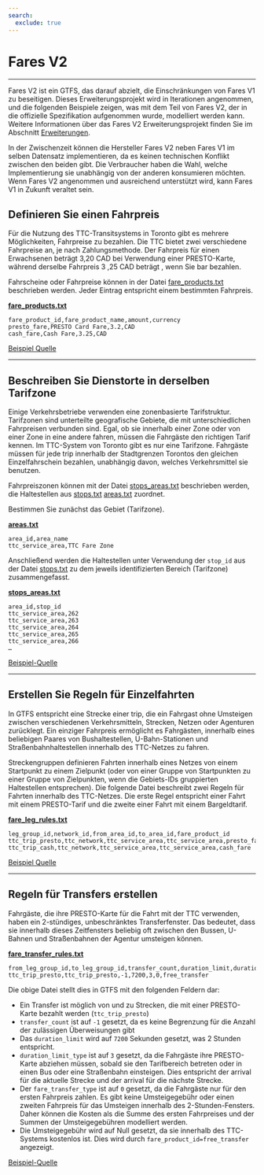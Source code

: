 ```yaml
---
search:
  exclude: true
---
```


# Fares V2

<hr/>

Fares V2 ist ein GTFS, das darauf abzielt, die Einschränkungen von Fares V1 zu beseitigen. Dieses Erweiterungsprojekt wird in Iterationen angenommen, und die folgenden Beispiele zeigen, was mit dem Teil von Fares V2, der in die offizielle Spezifikation aufgenommen wurde, modelliert werden kann. Weitere Informationen über das Fares V2 Erweiterungsprojekt finden Sie im Abschnitt [Erweiterungen](../../../extensions).

In der Zwischenzeit können die Hersteller Fares V2 neben Fares V1 im selben Datensatz implementieren, da es keinen technischen Konflikt zwischen den beiden gibt. Die Verbraucher haben die Wahl, welche Implementierung sie unabhängig von der anderen konsumieren möchten. Wenn Fares V2 angenommen und ausreichend unterstützt wird, kann Fares V1 in Zukunft veraltet sein.

## Definieren Sie einen Fahrpreis

Für die Nutzung des TTC-Transitsystems in Toronto gibt es mehrere Möglichkeiten, Fahrpreise zu bezahlen. Die TTC bietet zwei verschiedene Fahrpreise an, je nach Zahlungsmethode. Der Fahrpreis für einen Erwachsenen beträgt 3,20 CAD bei Verwendung einer PRESTO-Karte, während derselbe Fahrpreis 3 ,25 CAD beträgt , wenn Sie bar bezahlen.

Fahrscheine oder Fahrpreise können in der Datei [fare_products.txt](../../reference/#fare_productstxt) beschrieben werden. Jeder Eintrag entspricht einem bestimmten Fahrpreis.

[**fare_products.txt**](../../reference/#fare_productstxt)

    fare_product_id,fare_product_name,amount,currency
    presto_fare,PRESTO Card Fare,3.2,CAD
    cash_fare,Cash Fare,3.25,CAD

[Beispiel Quelle](https://www.ttc.ca/Fares-and-passes)

<hr/>

## Beschreiben Sie Dienstorte in derselben Tarifzone

Einige Verkehrsbetriebe verwenden eine zonenbasierte Tarifstruktur. Tarifzonen sind unterteilte geografische Gebiete, die mit unterschiedlichen Fahrpreisen verbunden sind. Egal, ob sie innerhalb einer Zone oder von einer Zone in eine andere fahren, müssen die Fahrgäste den richtigen Tarif kennen. Im TTC-System von Toronto gibt es nur eine Tarifzone. Fahrgäste müssen für jede trip innerhalb der Stadtgrenzen Torontos den gleichen Einzelfahrschein bezahlen, unabhängig davon, welches Verkehrsmittel sie benutzen.

Fahrpreiszonen können mit der Datei [stops_areas.txt](../../reference/#stops_areastxt) beschrieben werden, die Haltestellen aus [stops.txt](../../reference/#stopstxt) [areas.txt](../../reference/#areastxt) zuordnet.

Bestimmen Sie zunächst das Gebiet (Tarifzone).

[**areas.txt**](../../reference/#areastxt)

    area_id,area_name
    ttc_service_area,TTC Fare Zone

Anschließend werden die Haltestellen unter Verwendung der `stop_id` aus der Datei [stops.txt](../../reference/#stopstxt) zu dem jeweils identifizierten Bereich (Tarifzone) zusammengefasst.

[**stops_areas.txt**](../../reference/#stops_areastxt)

    area_id,stop_id
    ttc_service_area,262
    ttc_service_area,263
    ttc_service_area,264
    ttc_service_area,265
    ttc_service_area,266
    …

[Beispiel-Quelle](http://opendata.toronto.ca/toronto.transit.commission/ttc-routes-and-schedules/OpenData_TTC_Schedules.zip)

<hr/>

## Erstellen Sie Regeln für Einzelfahrten

In GTFS entspricht eine Strecke einer trip, die ein Fahrgast ohne Umsteigen zwischen verschiedenen Verkehrsmitteln, Strecken, Netzen oder Agenturen zurücklegt. Ein einziger Fahrpreis ermöglicht es Fahrgästen, innerhalb eines beliebigen Paares von Bushaltestellen, U-Bahn-Stationen und Straßenbahnhaltestellen innerhalb des TTC-Netzes zu fahren.

Streckengruppen definieren Fahrten innerhalb eines Netzes von einem Startpunkt zu einem Zielpunkt (oder von einer Gruppe von Startpunkten zu einer Gruppe von Zielpunkten, wenn die Gebiets-IDs gruppierten Haltestellen entsprechen). Die folgende Datei beschreibt zwei Regeln für Fahrten innerhalb des TTC-Netzes. Die erste Regel entspricht einer Fahrt mit einem PRESTO-Tarif und die zweite einer Fahrt mit einem Bargeldtarif.

[**fare_leg_rules.txt**](../../reference/#fare_leg_rulestxt)

    leg_group_id,network_id,from_area_id,to_area_id,fare_product_id
    ttc_trip_presto,ttc_network,ttc_service_area,ttc_service_area,presto_fare
    ttc_trip_cash,ttc_network,ttc_service_area,ttc_service_area,cash_fare

[Beispiel Quelle](https://www.ttc.ca/Fares-and-passes)

<hr/>

## Regeln für Transfers erstellen

Fahrgäste, die ihre PRESTO-Karte für die Fahrt mit der TTC verwenden, haben ein 2-stündiges, unbeschränktes Transferfenster. Das bedeutet, dass sie innerhalb dieses Zeitfensters beliebig oft zwischen den Bussen, U-Bahnen und Straßenbahnen der Agentur umsteigen können.

[**fare_transfer_rules.txt**](../../reference/#fare_transfer_rulestxt)

    from_leg_group_id,to_leg_group_id,transfer_count,duration_limit,duration_limit_type,fare_transfer_type,fare_product_id
    ttc_trip_presto,ttc_trip_presto,-1,7200,3,0,free_transfer

Die obige Datei stellt dies in GTFS mit den folgenden Feldern dar:

- Ein Transfer ist möglich von und zu Strecken, die mit einer PRESTO-Karte bezahlt werden (`ttc_trip_presto`)
- `transfer_count` ist auf `-1` gesetzt, da es keine Begrenzung für die Anzahl der zulässigen Überweisungen gibt
- Das `duration_limit` wird auf `7200` Sekunden gesetzt, was 2 Stunden entspricht.
- `duration_limit_type` ist auf `3` gesetzt, da die Fahrgäste ihre PRESTO-Karte abziehen müssen, sobald sie den Tarifbereich betreten oder in einen Bus oder eine Straßenbahn einsteigen. Dies entspricht der arrival für die aktuelle Strecke und der arrival für die nächste Strecke.
- Der `fare_transfer_type` ist auf `0` gesetzt, da die Fahrgäste nur für den ersten Fahrpreis zahlen. Es gibt keine Umsteigegebühr oder einen zweiten Fahrpreis für das Umsteigen innerhalb des 2-Stunden-Fensters. Daher können die Kosten als die Summe des ersten Fahrpreises und der Summen der Umsteigegebühren modelliert werden.
- Die Umsteigegebühr wird auf Null gesetzt, da sie innerhalb des TTC-Systems kostenlos ist. Dies wird durch `fare_product_id=free_transfer` angezeigt.

[Beispiel-Quelle](https://www.ttc.ca/Fares-and-passes/PRESTO-on-the-TTC/Two-hour-transfer)

